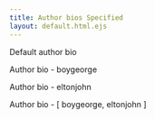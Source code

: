 ```yaml
---
title: Author bios Specified
layout: default.html.ejs
---
```


Default author bio

<authors-bio-block id="default"></authors-bio-block>

Author bio - boygeorge

<authors-bio-block id="boy" data-authors="boygeorge"></authors-bio-block>

Author bio - eltonjohn

<authors-bio-block id="elton" data-authors="eltonjohn"></authors-bio-block>

Author bio - [ boygeorge, eltonjohn ]

<authors-bio-block id="both" data-authors='[ "boygeorge", "eltonjohn" ]'></authors-bio-block>
